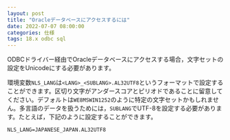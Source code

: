```yaml
---
layout: post
title: "Oracleデータベースにアクセスするには"
date: 2022-07-07 08:00:00
categories: 仕様
tags: 18.x odbc sql
---
```


ODBCドライバー経由でOracleデータベースにアクセスする場合，文字セットの設定をUnicodeにする必要があります。

環境変数`NLS_LANG`は`<LANG>_<SUBLANG>.AL32UTF8`というフォーマットで設定することができます。区切り文字がアンダースコアとピリオドであることに留意してください。デフォルトは`WE8MSWIN1252`のように特定の文字セットかもしれません。多言語のデータを扱うためには，`SUBLANG`でUTF-8を設定する必要があります。たとえば，下記のように設定することができます。

```
NLS_LANG=JAPANESE_JAPAN.AL32UTF8
```
